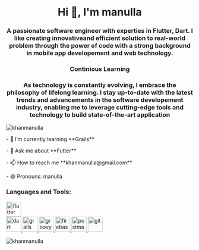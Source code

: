 <h1 align="center">Hi 👋, I'm manulla</h1>
<h3 align="center">A passionate software engineer with experties in Flutter, Dart. I like creating innovativeand efficient solution to real-world problem through the power of code with a strong background in mobile app developement and web technology.</h3>
<h3  align="center">Continious Learning</h3>
<h3  align="center">As technology is constantly evolving, I embrace the philosophy of lifelong learning. I stay up-to-date with the latest trends and advancements in the software developement industry, enabling me to leverage cutting-edge tools and technology to build state-of-the-art application</h3>

<p align="left"> <img src="https://komarev.com/ghpvc/?username=khanmanulla&label=Profile%20views&color=0e75b6&style=flat" alt="khanmanulla" /></p>

<p>- 🌱 I’m currently learning **Grails**</p>

<p>- 💬 Ask me about **Futter**</p>

<p>- 📫 How to reach me **khanmanulla@gmail.com**</p>

<p>- 😄 Pronouns: manulla</p>


<h3 align="left">Languages and Tools:</h3>
<p align="left">  
  
  <a href="https://flutter.dev" target="_blank" rel="noreferrer"> <img src="https://www.vectorlogo.zone/logos/flutterio/flutterio-icon.svg" alt="flutter" width="40" height="40"/> </a>  
  <a href="https://dart.dev/" target="_blank" rel="noreferrer"> <img src="https://www.vectorlogo.zone/logos/dartlang/dartlang-icon.svg" alt="dart" width="40" height="40"/> </a> 
  <a href="https://grails.org/" target="_blank" rel="noreferrer"> <img src="https://www.vectorlogo.zone/logos/grails/grails-icon.svg" alt="grails" width="40" height="40"/> </a> 
  <a href="https://groovy-lang.org/" target="_blank" rel="noreferrer"> <img src="https://www.vectorlogo.zone/logos/groovy-lang/groovy-lang-icon.svg" alt="groovy" width="40" height="40"/> </a> 
  <a href="https://firebase.google.com/" target="_blank" rel="noreferrer"> <img src="https://www.vectorlogo.zone/logos/firebase/firebase-icon.svg" alt="firebase" width="40" height="40"/> </a> 
  <a href="https://postman.com" target="_blank" rel="noreferrer"> <img src="https://www.vectorlogo.zone/logos/getpostman/getpostman-icon.svg" alt="postman" width="40" height="40"/> </a> 
  <a href="https://git-scm.com/" target="_blank" rel="noreferrer"> <img src="https://www.vectorlogo.zone/logos/git-scm/git-scm-icon.svg" alt="git" width="40" height="40"/> </a> 
</p>

<p><img align="center" src="https://github-readme-stats.vercel.app/api/top-langs?username=khanmanulla&show_icons=true&locale=en&layout=compact" alt="khanmanulla" /></p>


<!--
**khanmanulla/khanmanulla** is a ✨ _special_ ✨ repository because its `README.md` (this file) appears on your GitHub profile.

Here are some ideas to get you started:

- 🔭 I’m currently working on ...
- 🌱 I’m currently learning ...
- 👯 I’m looking to collaborate on ...
- 🤔 I’m looking for help with ...
- 💬 Ask me about ...
- 📫 How to reach me: ...
- 😄 Pronouns: ...
- ⚡ Fun fact: ...
-->
